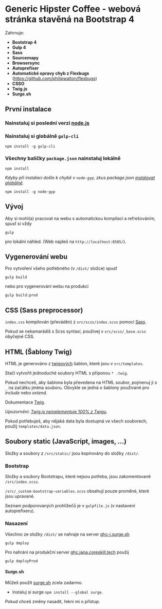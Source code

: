 # Generic Hipster Coffee - webová stránka stavěná na Bootstrap 4

Zahrnuje:

- **Bootstrap 4**
- **Gulp 4**
- **Sass**
- **Sourcemapy**
- **Browsersync** 
- **Autoprefixer**
- **Automatické opravy chyb z Flexbugs** (https://github.com/philipwalton/flexbugs) 
- **CSSO**
- **Twig.js**
- **Surge.sh**


## První instalace

### Nainstaluj si poslední verzi [node.js](https://nodejs.org/)

### Nainstaluj si globálně `gulp-cli` 

```shell
npm install -g gulp-cli
```

### Všechny balíčky `package.json` nainstaluj lokálně

```shell
npm install
```

_Kdyby při instalaci došlo k chybě v `node-gyp`, zkus package.json [instalovat globálně](https://github.com/nodejs/node-gyp#installation)._

```shell
npm install -g node-gyp
```


## Vývoj

Aby si mohl(a) pracovat na webu s automatickou kompilací a refrešováním, spusť si vždy

```shell
gulp
```

pro lokální náhled. (Web najdeš na `http://localhost:8585/`).

## Vygenerování webu

Pro vytvoření všeho potřebného (v `/dist/` složce) spusť 

```shell
gulp build
```

nebo pro vygenerování webu na produkci

```shell
gulp build:prod
```

## CSS (Sass preprocessor)

`index.css` kompilován (převáděn) z `src/scss/index.scss` pomocí [Sass](http://sass-lang.com/).

Pokud se nekamarádíš s Scss syntaxí, používej v `src/scss/_base.scss` obyčejné CSS.


## HTML (Šablony Twig)

HTML je generováno z [twigových](https://github.com/twigjs/twig.js/) šablon, které jsou v `src/templates`.

Stačí vytvořit jednoduché soubory HTML s příponou `* .twig`.  

Pokud nechceš, aby šablona byla převedena na HTML soubor, pojmenuj ji s `_` na začátku jména souboru. Obvykle se jedná o šablony používané pro _include_ nebo _extend_.

Dokumentace [Twig](https://twig.symfony.com/doc/2.x/templates.html).

_Upozornění: [Twig.js neinplementuje 100% z Twigu](https://github.com/twigjs/twig.js/wiki/Implementation-Notes)._

Pokud potřebuješ, aby nějaká data byla dostupná ve všech souborech, použij `templates/data.json`.


## Soubory static (JavaScript, images, …)

Složky a soubory z `/src/static/` jsou kopírovány do složky `/dist/`.


### Bootstrap

Složky a soubory Bootstrapu, které nejsou potřeba, jsou zakomentované `/src/index.scss`.

`/src/_custom-bootstrap-variables.scss` obsahují pouze proměné, které jsou upravané.

Seznam podporovaných prohlížečů je v `gulpfile.js` (v nastavení autoprefixeru).


### Nasazení

Všechno ze složky `/dist/` se nahraje na server [ghc-j.surge.sh](https://ghc-j.surge.sh)

```shell
gulp deploy
```

Pro nahrání na produkční server [ghc.jana.coreskill.tech](http://ghc.jana.coreskill.tech) použij


```shell
gulp deployProd
```

#### Surge.sh

Můžeš použít [surge.sh](https://surge.sh) zcela zadarmo.

- Instaluj si surge `npm install --global surge`.

Pokud chceš změny nasadit, řekni mi o přístup.
